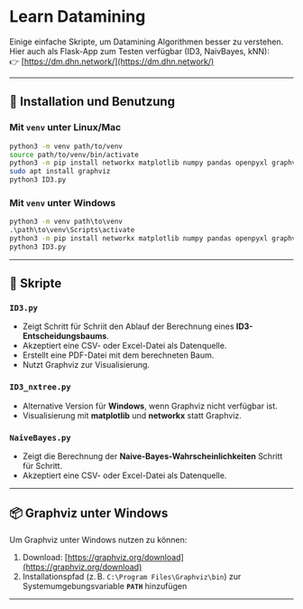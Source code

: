 # Learn Datamining

Einige einfache Skripte, um Datamining Algorithmen besser zu verstehen.  
Hier auch als Flask-App zum Testen verfügbar (ID3, NaivBayes, kNN):  
👉 [https://dm.dhn.network/](https://dm.dhn.network/)

---

## 🔧 Installation und Benutzung

### Mit `venv` unter Linux/Mac

```bash
python3 -m venv path/to/venv
source path/to/venv/bin/activate
python3 -m pip install networkx matplotlib numpy pandas openpyxl graphviz
sudo apt install graphviz
python3 ID3.py
```

### Mit `venv` unter Windows

```cmd
python3 -m venv path\to\venv
.\path\to\venv\Scripts\activate
python3 -m pip install networkx matplotlib numpy pandas openpyxl graphviz
python3 ID3.py
```

---

## 🧠 Skripte

### `ID3.py`

- Zeigt Schritt für Schriit den Ablauf der Berechnung eines **ID3-Entscheidungsbaums**.
- Akzeptiert eine CSV- oder Excel-Datei als Datenquelle.
- Erstellt eine PDF-Datei mit dem berechneten Baum.
- Nutzt Graphviz zur Visualisierung.

### `ID3_nxtree.py`

- Alternative Version für **Windows**, wenn Graphviz nicht verfügbar ist.
- Visualisierung mit **matplotlib** und **networkx** statt Graphviz.

### `NaiveBayes.py`

- Zeigt die Berechnung der **Naive-Bayes-Wahrscheinlichkeiten** Schritt für Schritt.
- Akzeptiert eine CSV- oder Excel-Datei als Datenquelle.

---

## 📦 Graphviz unter Windows

Um Graphviz unter Windows nutzen zu können:

1. Download: [https://graphviz.org/download](https://graphviz.org/download)
2. Installationspfad (z. B. `C:\Program Files\Graphviz\bin`) zur Systemumgebungsvariable **`PATH`** hinzufügen

---
